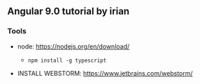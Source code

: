## Angular 9.0 tutorial by irian

### Tools
* node: https://nodejs.org/en/download/
  * `npm install -g typescript`

* INSTALL WEBSTORM: https://www.jetbrains.com/webstorm/
